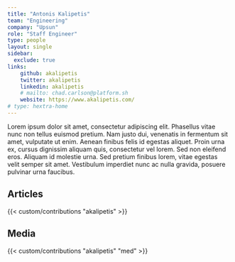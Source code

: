 ```yaml
---
title: "Antonis Kalipetis"
team: "Engineering"
company: "Upsun"
role: "Staff Engineer"
type: people
layout: single
sidebar:
  exclude: true
links:
    github: akalipetis
    twitter: akalipetis
    linkedin: akalipetis
    # mailto: chad.carlson@platform.sh
    website: https://www.akalipetis.com/
# type: hextra-home
---
```


Lorem ipsum dolor sit amet, consectetur adipiscing elit. Phasellus vitae nunc non tellus euismod pretium. Nam justo dui, venenatis in fermentum sit amet, vulputate ut enim. Aenean finibus felis id egestas aliquet. Proin urna ex, cursus dignissim aliquam quis, consectetur vel lorem. Sed non eleifend eros. Aliquam id molestie urna. Sed pretium finibus lorem, vitae egestas velit semper sit amet. Vestibulum imperdiet nunc ac nulla gravida, posuere pulvinar urna faucibus. 

## Articles

{{< custom/contributions "akalipetis" >}}

## Media

{{< custom/contributions "akalipetis" "med" >}}
